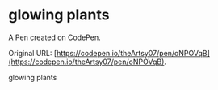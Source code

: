 # glowing plants

A Pen created on CodePen.

Original URL: [https://codepen.io/theArtsy07/pen/oNPOVqB](https://codepen.io/theArtsy07/pen/oNPOVqB).

glowing plants